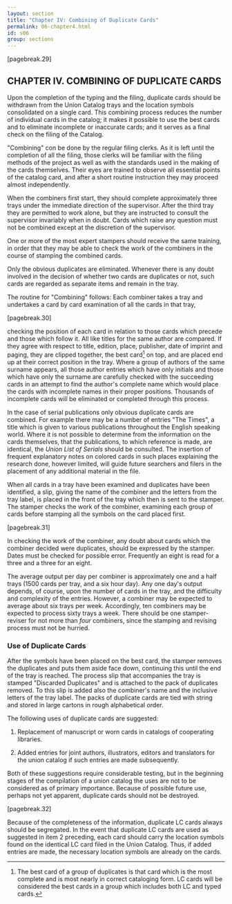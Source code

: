 ```yaml
---
layout: section
title: "Chapter IV: Combining of Duplicate Cards"
permalink: 06-chapter4.html
id: s06
group: sections
---
```


[pagebreak.29]

## CHAPTER IV. COMBINING OF DUPLICATE CARDS

Upon the completion of the typing and the filing, duplicate cards
should be withdrawn from the Union Catalog trays and the location symbols
consolidated on a single card. This combining process reduces the number
of individual cards in the catalog; it makes it possible to use the best
cards and to eliminate incomplete or inaccurate cards; and it serves as a
final check on the filing of the Catalog.

"Combining" con be done by the regular filing clerks. As it is left
until the completion of all the filing, those clerks will be familiar with
the filing methods of the project as well as with the standards used in the
making of the cards themselves. Their eyes are trained to observe all essential points of the catalog card, and after a short routine instruction
they may proceed almost independently.

When the combiners first start, they should complete approximately
three trays under the immediate direction of the supervisor. After the
third tray they are permitted to work alone, but they are instructed to
consult the supervisor invariably when in doubt. Cards which raise any
question must not be combined except at the discretion of the supervisor.

One or more of the most expert stampers should receive the same
training, in order that they may be able to check the work of the combiners
in the course of stamping the combined cards.

Only the obvious duplicates are eliminated. Whenever there is any
doubt involved in the decision of whether two cards are duplicates or not,
such cards are regarded as separate items and remain in the tray.

The routine for "Combining" follows: Each combiner takes a tray
and undertakes a card by card examination of all the cards in that tray,

[pagebreak.30]

checking the position of each card in relation to those cards which precede
and those which follow it. All like titles for the same author are compared.
If they agree with respect to title, edition, place, publisher, date of imprint and paging, they are clipped together, the best card[^06-1] on top, and are
placed end up at their correct position in the tray. Where a group of
authors of the same surname appears, all those author entries which have
only initials and those which have only the surname are carefully checked
with the succeeding cards in an attempt to find the author's complete name
which would place the cards with incomplete names in their proper positions.
Thousands of incomplete cards will be eliminated or completed through this
process.

In the case of serial publications only obvious duplicate cards are
combined. For example there may be a number of entries "The Times", a title
which is given to various publications throughout the English speaking world.
Where it is not possible to determine from the information on the cards
themselves, that the publications, to which reference is made, are identical,
the *Union List of Serials* should be consulted. The insertion of frequent
explanatory notes on colored cards in such places explaining the research
done, however limited, will guide future searchers and filers in the placement of any additional material in the file.

When all cards in a tray have been examined and duplicates have been
identified, a slip, giving the name of the combiner and the letters from
the tray label, is placed in the front of the tray which then is sent to
the stamper. The stamper checks the work of the combiner, examining each
group of cards before stamping all the symbols on the card placed first.

[^06-1]: The best card of a group of duplicates is that card which is the most
complete and is most nearly in correct cataloging form. LC cards will
be considered the best cards in a group which includes both LC and
typed cards.

[pagebreak.31]

In checking the work of the combiner, any doubt about cards which the
combiner decided were duplicates, should be expressed by the stamper. Dates
must be checked for possible error. Frequently an eight is read for a three
and a three for an eight.

The average output per day per combiner is approximately one and a
half trays (1500 cards per tray, and a six hour day). Any one day's output
depends, of course, upon the number of cards in the tray, and the difficulty
and complexity of the entries. However, a combiner may be expected to average
about six trays per week. Accordingly, ten combiners may be expected to process
sixty trays a week. There should be one stamper-reviser for not more than
*four* combiners, since the stamping and revising process must not be hurried.

### Use of Duplicate Cards

After the symbols have been placed on the best card, the stamper removes the duplicates and puts them aside face down, continuing this until the
end of the tray is reached. The process slip that accompanies the tray is
stamped "Discarded Duplicates" and is attached to the pack of duplicates removed. To this slip is added also the combiner's name and the inclusive
letters of the tray label. The packs of duplicate cards are tied with string
and stored in large cartons in rough alphabetical order.

The following uses of duplicate cards are suggested:

1. Replacement of manuscript or worn cards in catalogs of cooperating
libraries.

2. Added entries for joint authors, illustrators, editors and translators for the union catalog if such entries are made subsequently.

Both of these suggestions require considerable testing, but in the
beginning stages of the compilation of a union catalog the uses are not to be
considered as of primary importance. Because of possible future use, perhaps
not yet apparent, duplicate cards should not be destroyed.

[pagebreak.32]

Because of the completeness of the information, duplicate LC cards
always should be segregated. In the event that duplicate LC cards are used
as suggested in item 2 preceding, each card should carry the location symbols
found on the identical LC card filed in the Union Catalog. Thus, if added entries
are made, the necessary location symbols are already on the cards.

